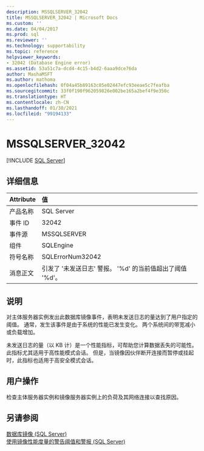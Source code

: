 ```yaml
---
description: MSSQLSERVER_32042
title: MSSQLSERVER_32042 | Microsoft Docs
ms.custom: ''
ms.date: 04/04/2017
ms.prod: sql
ms.reviewer: ''
ms.technology: supportability
ms.topic: reference
helpviewer_keywords:
- 32042 (Database Engine error)
ms.assetid: 53a51c7a-dcd4-4c15-b4d2-6aaa9dce76da
author: MashaMSFT
ms.author: mathoma
ms.openlocfilehash: 0f04a45b89163c85e02447efc93eeae5c7feafba
ms.sourcegitcommit: 33f0f190f962059826e002be165a2bef4f9e350c
ms.translationtype: HT
ms.contentlocale: zh-CN
ms.lasthandoff: 01/30/2021
ms.locfileid: "99194133"
---
```

# <a name="mssqlserver_32042"></a>MSSQLSERVER_32042
 [!INCLUDE [SQL Server](../../includes/applies-to-version/sqlserver.md)]
  
## <a name="details"></a>详细信息  
  
| Attribute | 值 |  
| :-------- | :---- |  
|产品名称|SQL Server|  
|事件 ID|32042|  
|事件源|MSSQLSERVER|  
|组件|SQLEngine|  
|符号名称|SQLErrorNum32042|  
|消息正文|引发了 '未发送日志' 警报。 '%d' 的当前值超出了阈值 '%d'。|  
  
## <a name="explanation"></a>说明  
对主体服务器实例发出此数据库镜像事件，表明未发送日志的量达到了用户指定的阈值。 通常，发生该事件是由于系统的性能已发生变化。 两个系统间的带宽减小或负载增加。  
  
未发送日志的量（以 KB 计）是一个性能指标，可帮助您计算数据丢失的可能性。 此指标尤其适用于高性能模式会话。 但是，当镜像因伙伴断开连接而暂停或挂起时，此指标也适用于高安全模式会话。  
  
## <a name="user-action"></a>用户操作  
检查主体服务器实例和镜像服务器实例上的负荷及其网络连接以查找原因。  
  
## <a name="see-also"></a>另请参阅  
[数据库镜像 (SQL Server)](~/database-engine/database-mirroring/database-mirroring-sql-server.md)  
[使用镜像性能度量的警告阈值和警报 (SQL Server)](~/database-engine/database-mirroring/use-warning-thresholds-and-alerts-on-mirroring-performance-metrics-sql-server.md)  
  
